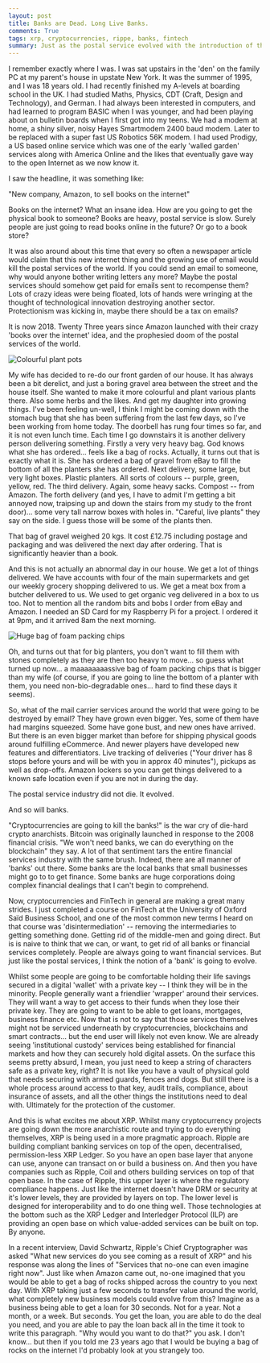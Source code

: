 ```yaml
---
layout: post
title: Banks are Dead. Long Live Banks.
comments: True
tags: xrp, cryptocurrencies, rippe, banks, fintech
summary: Just as the postal service evolved with the introduction of the internet and email, banking will need to evolved with cryptocurrencies.
---
```


I remember exactly where I was. I was sat upstairs in the 'den' on the family PC at my parent's house in upstate New York. It was the summer of 1995, and I was 18 years old. I had recently finished my A-levels at boarding school in the UK. I had studied Maths, Physics, CDT (Craft, Design and Technology), and German. I had always been interested in computers, and had learned to program BASIC when I was younger, and had been playing about on bulletin boards when I first got into my teens. We had a modem at home, a shiny silver, noisy Hayes Smartmodem 2400 baud modem. Later to be replaced with a super fast US Robotics 56K modem. I had used Prodigy, a US based online service which was one of the early 'walled garden' services along with America Online and the likes that eventually gave way to the open Internet as we now know it.

I saw the headline, it was something like:

"New company, Amazon, to sell books on the internet"

Books on the internet? What an insane idea. How are you going to get the physical book to someone? Books are heavy, postal service is slow. Surely people are just going to read books online in the future? Or go to a book store?

It was also around about this time that every so often a newspaper article would claim that this new internet thing and the growing use of email would kill the postal services of the world. If you could send an email to someone, why would anyone bother writing letters any more? Maybe the postal services should somehow get paid for emails sent to recompense them? Lots of crazy ideas were being floated, lots of hands were wringing at the thought of technological innovation destroying another sector. Protectionism was kicking in, maybe there should be a tax on emails?

It is now 2018. Twenty Three years since Amazon launched with their crazy 'books over the internet' idea, and the prophesied doom of the postal services of the world. 

![Colourful plant pots](/public/colourful_plant_pots.jpg)

My wife has decided to re-do our front garden of our house. It has always been a bit derelict, and just a boring gravel area between the street and the house itself. She wanted to make it more colourful and plant various plants there. Also some herbs and the likes. And get my daughter into growing things. I've been feeling un-well, I think I might be coming down with the stomach bug that she has been suffering from the last few days, so I've been working from home today. The doorbell has rung four times so far, and it is not even lunch time. Each time I go downstairs it is another delivery person delivering something. Firstly a very very heavy bag. God knows what she has ordered... feels like a bag of rocks. Actually, it turns out that is exactly what it is. She has ordered a bag of gravel from eBay to fill the bottom of all the planters she has ordered. Next delivery, some large, but very light boxes. Plastic planters. All sorts of colours -- purple, green, yellow, red. The third delivery. Again, some heavy sacks. Compost -- from Amazon. The forth delivery (and yes, I have to admit I'm getting a bit annoyed now, traipsing up and down the stairs from my study to the front door)... some very tall narrow boxes with holes in. "Careful, live plants" they say on the side. I guess those will be some of the plants then.

That bag of gravel weighed 20 kgs. It cost £12.75 including postage and packaging and was delivered the next day after ordering. That is significantly heavier than a book.

And this is not actually an abnormal day in our house. We get a lot of things delivered. We have accounts with four of the main supermarkets and get our weekly grocery shopping delivered to us. We get a meat box from a butcher delivered to us. We used to get organic veg delivered in a box to us too. Not to mention all the random bits and bobs I order from eBay and Amazon. I needed an SD Card for my Raspberry Pi for a project. I ordered it at 9pm, and it arrived 8am the next morning.

![Huge bag of foam packing chips](/public/vik_packing_chips.jpg)

Oh, and turns out that for big planters, you don't want to fill them with stones completely as they are then too heavy to move... so guess what turned up now... a maaaaaaaassive bag of foam packing chips that is bigger than my wife (of course, if you are going to line the bottom of a planter with them, you need non-bio-degradable ones... hard to find these days it seems).

So, what of the mail carrier services around the world that were going to be destroyed by email? They have grown even bigger. Yes, some of them have had margins squeezed. Some have gone bust, and new ones have arrived. But there is an even bigger market than before for shipping physical goods around fulfilling eCommerce. And newer players have developed new features and differentiators. Live tracking of deliveries ("Your driver has 8 stops before yours and will be with you in approx 40 minutes"), pickups as well as drop-offs. Amazon lockers so you can get things delivered to a known safe location even if you are not in during the day.

The postal service industry did not die. It evolved.

And so will banks.

"Cryptocurrencies are going to kill the banks!" is the war cry of die-hard crypto anarchists. Bitcoin was originally launched in response to the 2008 financial crisis. "We won't need banks, we can do everything on the blockchain" they say. A lot of that sentiment tars the entire financial services industry with the same brush. Indeed, there are all manner of 'banks' out there. Some banks are the local banks that small businesses might go to to get finance. Some banks are huge corporations doing complex financial dealings that I can't begin to comprehend.

Now, cryptocurrencies and FinTech in general are making a great many strides. I just completed a course on FinTech at the University of Oxford Saïd Business School, and one of the most common new terms I heard on that course was 'disintermediation' -- removing the intermediaries to getting something done. Getting rid of the middle-men and going direct. But is is naive to think that we can, or want, to get rid of all banks or financial services completely. People are always going to want financial services. But just like the postal services, I think the notion of a 'bank' is going to evolve.

Whilst some people are going to be comfortable holding their life savings secured in a digital 'wallet' with a private key -- I think they will be in the minority. People generally want a friendlier 'wrapper' around their services. They will want a way to get access to their funds when they lose their private key. They are going to want to be able to get loans, mortgages, business finance etc. Now that is not to say that those services themselves might not be serviced underneath by cryptocurrencies, blockchains and smart contracts... but the end user will likely not even know. We are already seeing 'institutional custody' services being established for financial markets and how they can securely hold digital assets. On the surface this seems pretty absurd, I mean, you just need to keep a string of characters safe as a private key, right? It is not like you have a vault of physical gold that needs securing with armed guards, fences and dogs. But still there is a whole process around access to that key, audit trails, compliance, about insurance of assets, and all the other things the institutions need to deal with. Ultimately for the protection of the customer.

And this is what excites me about XRP. Whilst many cryptocurrency projects are going down the more anarchistic route and trying to do everything themselves, XRP is being used in a more pragmatic approach. Ripple are building compliant banking services on top of the open, decentralised, permission-less XRP Ledger. So you have an open base layer that anyone can use, anyone can transact on or build a business on. And then you have companies such as Ripple, Coil and others building services on top of that open base. In the case of Ripple, this upper layer is where the regulatory compliance happens. Just like the internet doesn't have DRM or security at it's lower levels, they are provided by layers on top. The lower level is designed for interoperability and to do one thing well. Those technologies at the bottom such as the XRP Ledger and Interledger Protocol (ILP) are providing an open base on which value-added services can be built on top. By anyone.

In a recent interview, David Schwartz, Ripple's Chief Cryptographer was asked "What new services do you see coming as a result of XRP" and his response was along the lines of "Services that no-one can even imagine right now". Just like when Amazon came out, no-one imagined that you would be able to get a bag of rocks shipped across the country to you next day. With XRP taking just a few seconds to transfer value around the world, what completely new business models could evolve from this? Imagine as a business being able to get a loan for 30 seconds. Not for a year. Not a month, or a week. But seconds. You get the loan, you are able to do the deal you need, and you are able to pay the loan back all in the time it took to write this paragraph. "Why would you want to do that?" you ask. I don't know... but then if you told me 23 years ago that I would be buying a bag of rocks on the internet I'd probably look at you strangely too.
